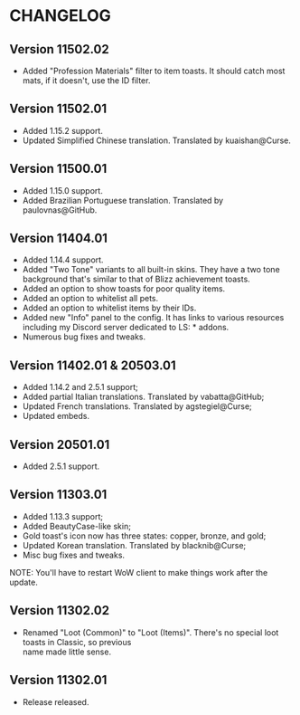 # CHANGELOG

## Version 11502.02

- Added "Profession Materials" filter to item toasts. It should catch most mats, if it doesn't, use the ID filter.

## Version 11502.01

- Added 1.15.2 support.
- Updated Simplified Chinese translation. Translated by kuaishan@Curse.

## Version 11500.01

- Added 1.15.0 support.
- Added Brazilian Portuguese translation. Translated by paulovnas@GitHub.

## Version 11404.01

- Added 1.14.4 support.
- Added "Two Tone" variants to all built-in skins. They have a two tone background that's similar
  to that of Blizz achievement toasts.
- Added an option to show toasts for poor quality items. 
- Added an option to whitelist all pets.
- Added an option to whitelist items by their IDs.
- Added new "Info" panel to the config. It has links to various resources including my Discord
  server dedicated to LS: * addons.
- Numerous bug fixes and tweaks.

## Version 11402.01 & 20503.01

- Added 1.14.2 and 2.5.1 support;
- Added partial Italian translations. Translated by vabatta@GitHub;
- Updated French translations. Translated by agstegiel@Curse;
- Updated embeds.

## Version 20501.01

- Added 2.5.1 support.

## Version 11303.01

- Added 1.13.3 support;
- Added BeautyCase-like skin;
- Gold toast's icon now has three states: copper, bronze, and gold;
- Updated Korean translation. Translated by blacknib@Curse;
- Misc bug fixes and tweaks.

NOTE: You'll have to restart WoW client to make things work after the update.

## Version 11302.02

- Renamed "Loot (Common)" to "Loot (Items)". There's no special loot toasts in Classic, so previous  
  name made little sense.

## Version 11302.01

- Release released.
